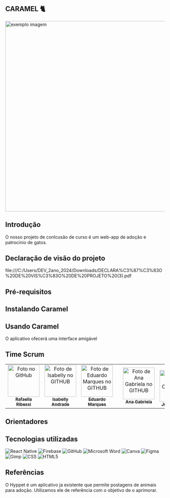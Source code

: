 ## CARAMEL 🐈
   <img src="https://github.com/user-attachments/assets/c5b77293-afa6-4bb0-a0c7-410f1a8c2fc5" width="600px;" alt="exemplo imagem">

## Introdução
   O nosso projeto de conlcusão de curso é um web-app de adoção e patrocinio de gatos.

## Declaração de visão do projeto
file:///C:/Users/DEV_2ano_2024/Downloads/DECLARA%C3%87%C3%83O%20DE%20VIS%C3%83O%20DE%20PROJETO%20(3).pdf



## Pré-requisitos
## Instalando Caramel

## Usando Caramel
O aplicativo ofecerá uma interface amigável 


## Time Scrum
<table>
  <tr>
    <td align="center">
      <a href="#">
        <img src="https://avatars.githubusercontent.com/u/131973673?v=4" width="100px;" alt="Foto  no GitHub"/><br>
        <sub>
          <b>Rafaella Ribessi</b>
        </sub>
      </a>
    </td>
    <td align="center">
      <a href="#">
        <img src="https://avatars.githubusercontent.com/u/131974028?v=4" width="100px;" alt="Foto de Isabelly no GITHUB"/><br>
        <sub>
          <b>Isabelly Andrade</b>
        </sub>
      </a>
    </td>
      <td align="center">
      <a href="#">
        <img src="https://avatars.githubusercontent.com/u/131973956?v=4" width="100px;" alt="Foto de Eduardo Marques no GITHUB"/><br>
        <sub>
          <b>Eduardo Marques</b>
        </sub>
      </a>
    </td>
       <td align="center">
      <a href="#">
       <td align="center">
      <a href="#">
        <img src="https://avatars.githubusercontent.com/u/177878367?v=4" width="100px;" alt="Foto de Ana Gabriela no GITHUB"/><br>
        <sub>
          <b>Ana Gabriela</b>
        </sub>
      </a>
    </td>
       <td align="center">
      <a href="#">
        <img src="  <td align="center">
      <a href="#">
        <img src="https://avatars.githubusercontent.com/u/131974301?v=4" width="100px;" alt="Foto de Julia Campos  no GITHUB"/><br>
        <sub>
          <b>Julia Campos</b>
        </sub>
      </a>
    </td>
</table>

## Orientadores

</table>


## Tecnologias utilizadas
   ![React Native](https://img.shields.io/badge/react_native-%2320232a.svg?style=for-the-badge&logo=react&logoColor=%2361DAFB)
   ![Firebase](https://img.shields.io/badge/firebase-%23039BE5.svg?style=for-the-badge&logo=firebase)
   ![GitHub](https://img.shields.io/badge/github-%23121011.svg?style=for-the-badge&logo=github&logoColor=white)
   ![Microsoft Word](https://img.shields.io/badge/Microsoft_Word-2B579A?style=for-the-badge&logo=microsoft-word&logoColor=white)
   ![Canva](https://img.shields.io/badge/Canva-%2300C4CC.svg?style=for-the-badge&logo=Canva&logoColor=white)
   ![Figma](https://img.shields.io/badge/figma-%23F24E1E.svg?style=for-the-badge&logo=figma&logoColor=white)
   ![Gimp](https://img.shields.io/badge/Gimp-657D8B?style=for-the-badge&logo=gimp&logoColor=FFFFFF)
   ![CSS](https://img.shields.io/badge/css3-%231572B6.svg?style=for-the-badge&logo=css3&logoColor=white)
   ![HTML5](https://img.shields.io/badge/html5-%23E34F26.svg?style=for-the-badge&logo=html5&logoColor=white)

## Referências
  O Hyppet é um aplicativo ja existente que permite postagens de animais para adoção. Utilizamos ele de referência com o objetivo de o aprimorar.
